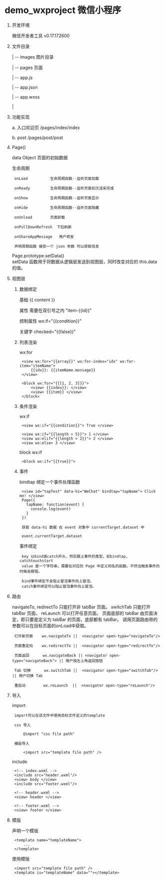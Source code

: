 # demo_wxproject  微信小程序

1. 开发环境

    微信开发者工具 v0.17.172600

2. 文件目录

    | -- images  图片目录

    | -- pages   页面

    | -- app.js

    | -- app.json

    | -- app.wxss

    |

2. 功能实现

    a. 入口欢迎页 /pages/index/index

    b. post /pages/post/post

3. Page()

    data        Object            页面的初始数据

    生命周期

        onLoad          生命周期函数--监听页面加载

        onReady         生命周期函数--监听页面初次渲染完成

        onShow          生命周期函数--监听页面显示

        onHide          生命周期函数--监听页面隐藏

        onUnload        页面卸载

        onPullDownRefresh  下拉刷新

        onShareAppMessage   用户转发

        声明周期函数 接受一个 json 参数 可以获取信息

    Page.prototype.setData()    
        setData 函数用于将数据从逻辑层发送到视图层，同时改变对应的 this.data 的值。

4. 视图层

    1. 数据绑定

        基础  {{ content }}

        属性 需要在双引号之内     "item-{{id}}"

        控制属性    wx:if="{{condition}}"

        关键字 checked="{{false}}"

    2. 列表渲染

        wx:for

            <view wx:for="{{array}}" wx:for-index="idx" wx:for-item="itemName">
                {{idx}}: {{itemName.message}}
            </view>

            <block wx:for="{{[1, 2, 3]}}">
                <view> {{index}}: </view>
                <view> {{item}} </view>
            </block>

    3. 条件渲染

        wx:if

            <view wx:if="{{condition}}"> True </view>

            <view wx:if="{{length > 5}}"> 1 </view>
            <view wx:elif="{{length > 2}}"> 2 </view>
            <view wx:else> 3 </view>

        block wx:if

            <block wx:if="{{true}}">

    4. 事件

        bindtap             绑定一个事件处理函数

            <view id="tapTest" data-hi="WeChat" bindtap="tapName"> Click me! </view>
            Page({
              tapName: function(event) {
                console.log(event)
              }
            })

            获取 data-hi 数据 在 event 对象中 currentTarget.dataset 中

            event.currentTarget.dataset

        事件绑定

            key 以bind或catch开头，然后跟上事件的类型，如bindtap, catchtouchstart
            value 是一个字符串，需要在对应的 Page 中定义同名的函数。不然当触发事件的时候会报错。

            bind事件绑定不会阻止冒泡事件向上冒泡，
            catch事件绑定可以阻止冒泡事件向上冒泡。

5. 路由

    navigateTo, redirectTo 只能打开非 tabBar 页面。
    switchTab 只能打开 tabBar 页面。
    reLaunch 可以打开任意页面。
    页面底部的 tabBar 由页面决定，即只要是定义为 tabBar 的页面，底部都有 tabBar。
    调用页面路由带的参数可以在目标页面的onLoad中获取。

        打开新页面    wx.navigateTo ||  <navigator open-type="navigateTo"/>

        页面重定向    wx.redirectTo ||  <navigator open-type="redirectTo"/>

        页面返回      wx.navigateBack || <navigator open-type="navigateBack"> || 用户按左上角返回按钮

        Tab 切换      wx.switchTab ||  <navigator open-type="switchTab"/> || 用户切换 Tab

        重启动        wx.reLaunch  ||  <navigator open-type="reLaunch"/>

6. 导入

    import

        import可以在该文件中使用目标文件定义的template

        css 导入

            @import "css file path"

        模版导入

            <import src="template file path" />

    include

        <!-- index.wxml -->
        <include src="header.wxml"/>
        <view> body </view>
        <include src="footer.wxml"/>

        <!-- header.wxml -->
        <view> header </view>

        <!-- footer.wxml -->
        <view> footer </view>

7. 模版

    声明一个模版

        <template name="templateName">
            ...
        </template>

    使用模版

        <import src="template file path" />
        <template is="templateName" data=""></template>
